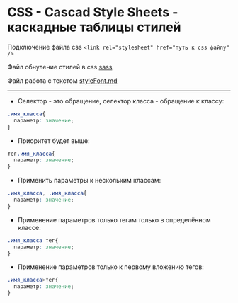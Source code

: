 # CSS - Cascad Style Sheets - каскадные таблицы стилей

Подключение файла css `<link rel="stylesheet" href="путь к css файлу" />`

Файл обнуление стилей в css [sass](https://github.com/SuvStreet/Totorial-Front-end/blob/main/%D0%92%D1%91%D1%80%D1%81%D1%82%D0%BA%D0%B0/css/resetStyles.sass)

Файл работа с текстом [styleFont.md](https://github.com/SuvStreet/Totorial-Front-end/blob/main/%D0%92%D1%91%D1%80%D1%81%D1%82%D0%BA%D0%B0/css/styleFont.md)

---

  * Селектор - это обращение, селектор класса - обращение к классу:
```css
.имя_класса{
  параметр: значение;
}
```

  * Приоритет будет выше:
```css
тег.имя_класса{
  параметр: значение;
}
```

  * Применить параметры к нескольким классам:
```css
.имя_класса, .имя_класса{
  параметр: значение;
}
```

  * Применение параметров только тегам только в определённом классе:
```css
.имя_класса тег{
  параметр: значение;
}
```

  * Применение параметров только к первому вложению тегов:
```css
.имя_класса>тег{
  параметр: значение;
}
```

